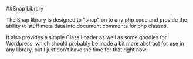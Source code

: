##Snap Library

The Snap library is designed to "snap" on to any php code and provide
the ability to stuff meta data into document comments for php classes.

It also provides a simple Class Loader as well as some goodies for
Wordpress, which should probably be made a bit more abstract for use
in any library, but I just don't have the time for that right now.
